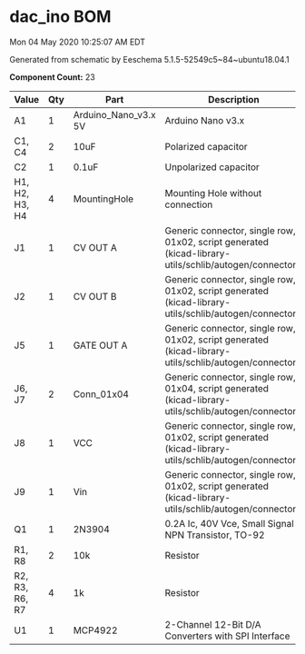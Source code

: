 # dac_ino BOM

Mon 04 May 2020 10:25:07 AM EDT

Generated from schematic by Eeschema 5.1.5-52549c5~84~ubuntu18.04.1

**Component Count:** 23

| Value | Qty | Part | Description | Vendor |
| ----- | --- | ---- | ----------- | ------ |
| A1 | 1 | Arduino_Nano_v3.x 5V | Arduino Nano v3.x |  |
| C1, C4 | 2 | 10uF | Polarized capacitor |  |
| C2 | 1 | 0.1uF | Unpolarized capacitor |  |
| H1, H2, H3, H4 | 4 | MountingHole | Mounting Hole without connection |  |
| J1 | 1 | CV OUT A | Generic connector, single row, 01x02, script generated (kicad-library-utils/schlib/autogen/connector/) |  |
| J2 | 1 | CV OUT B | Generic connector, single row, 01x02, script generated (kicad-library-utils/schlib/autogen/connector/) |  |
| J5 | 1 | GATE OUT A | Generic connector, single row, 01x02, script generated (kicad-library-utils/schlib/autogen/connector/) |  |
| J6, J7 | 2 | Conn_01x04 | Generic connector, single row, 01x04, script generated (kicad-library-utils/schlib/autogen/connector/) |  |
| J8 | 1 | VCC | Generic connector, single row, 01x02, script generated (kicad-library-utils/schlib/autogen/connector/) |  |
| J9 | 1 | Vin | Generic connector, single row, 01x02, script generated (kicad-library-utils/schlib/autogen/connector/) |  |
| Q1 | 1 | 2N3904 | 0.2A Ic, 40V Vce, Small Signal NPN Transistor, TO-92 |  |
| R1, R8 | 2 | 10k | Resistor |  |
| R2, R3, R6, R7 | 4 | 1k | Resistor |  |
| U1 | 1 | MCP4922 | 2-Channel 12-Bit D/A Converters with SPI Interface |  |
    
